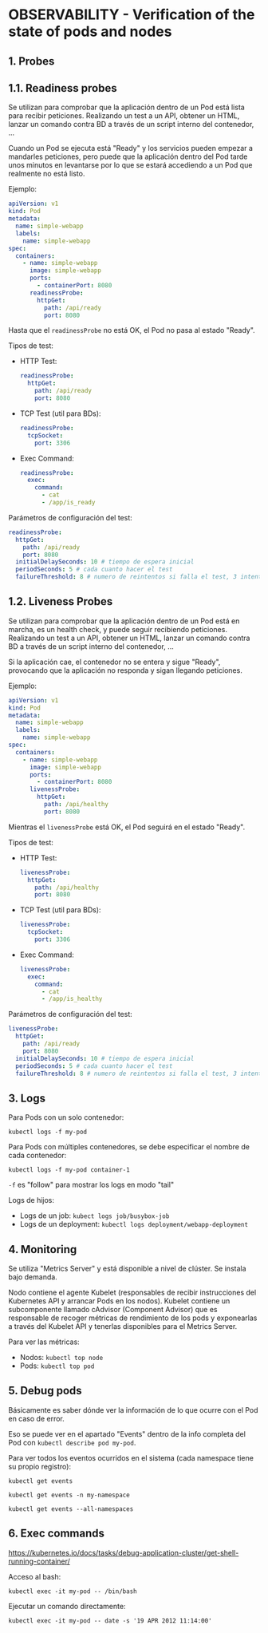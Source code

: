 # OBSERVABILITY - Verification of the state of pods and nodes

## **1. Probes**

## **1.1. Readiness probes**

Se utilizan para comprobar que la aplicación dentro de un Pod está lista para recibir peticiones. Realizando un test a un API, obtener un HTML, lanzar un comando contra BD a través de un script interno del contenedor, ...

Cuando un Pod se ejecuta está "Ready" y los servicios pueden empezar a mandarles peticiones, pero puede que la aplicación dentro del Pod tarde unos minutos en levantarse por lo que se estará accediendo a un Pod que realmente no está listo.

Ejemplo:

```yaml
apiVersion: v1
kind: Pod
metadata:
  name: simple-webapp
  labels:
    name: simple-webapp
spec:
  containers:
    - name: simple-webapp
      image: simple-webapp
      ports:
        - containerPort: 8080
      readinessProbe:
        httpGet:
          path: /api/ready
          port: 8080
```

Hasta que el `readinessProbe` no está OK, el Pod no pasa al estado "Ready".

Tipos de test:
- HTTP Test:
    ```yaml
    readinessProbe:
      httpGet:
        path: /api/ready
        port: 8080
    ```
- TCP Test (util para BDs):
    ```yaml
    readinessProbe:
      tcpSocket:
        port: 3306
    ```
- Exec Command:
    ```yaml
    readinessProbe:
      exec:
        command:
          - cat
          - /app/is_ready
    ```

Parámetros de configuración del test:

```yaml
readinessProbe:
  httpGet:
    path: /api/ready
    port: 8080
  initialDelaySeconds: 10 # tiempo de espera inicial
  periodSeconds: 5 # cada cuanto hacer el test
  failureThreshold: 8 # numero de reintentos si falla el test, 3 intentos por defecto
```

## **1.2. Liveness Probes**

Se utilizan para comprobar que la aplicación dentro de un Pod está en marcha, es un health check, y puede seguir recibiendo peticiones. Realizando un test a un API, obtener un HTML, lanzar un comando contra BD a través de un script interno del contenedor, ...

Si la aplicación cae, el contenedor no se entera y sigue "Ready", provocando que la aplicación no responda y sigan llegando peticiones.

Ejemplo:

```yaml
apiVersion: v1
kind: Pod
metadata:
  name: simple-webapp
  labels:
    name: simple-webapp
spec:
  containers:
    - name: simple-webapp
      image: simple-webapp
      ports:
        - containerPort: 8080
      livenessProbe:
        httpGet:
          path: /api/healthy
          port: 8080
```

Mientras el `livenessProbe` está OK, el Pod seguirá en el estado "Ready".

Tipos de test:
- HTTP Test:
    ```yaml
    livenessProbe:
      httpGet:
        path: /api/healthy
        port: 8080
    ```
- TCP Test (util para BDs):
    ```yaml
    livenessProbe:
      tcpSocket:
        port: 3306
    ```
- Exec Command:
    ```yaml
    livenessProbe:
      exec:
        command:
          - cat
          - /app/is_healthy
    ```

Parámetros de configuración del test:

```yaml
livenessProbe:
  httpGet:
    path: /api/ready
    port: 8080
  initialDelaySeconds: 10 # tiempo de espera inicial
  periodSeconds: 5 # cada cuanto hacer el test
  failureThreshold: 8 # numero de reintentos si falla el test, 3 intentos por defecto
```

## **3. Logs**

Para Pods con un solo contenedor:

`kubectl logs -f my-pod`

Para Pods con múltiples contenedores, se debe especificar el nombre de cada contenedor:

`kubectl logs -f my-pod container-1`

`-f` es "follow" para mostrar los logs en modo "tail"

Logs de hijos:
* Logs de un job: `kubect logs job/busybox-job`
* Logs de un deployment: `kubectl logs deployment/webapp-deployment`


## **4. Monitoring**

Se utiliza "Metrics Server" y está disponible a nivel de clúster. Se instala bajo demanda.

Nodo contiene el agente Kubelet (responsables de recibir instrucciones del Kubernetes API y arrancar Pods en los nodos). Kubelet contiene un subcomponente llamado cAdvisor (Component Advisor) que es responsable de recoger métricas de rendimiento de los pods y exponearlas a través del Kubelet API y tenerlas disponibles para el Metrics Server.

Para ver las métricas:
- Nodos: `kubectl top node`
- Pods: `kubectl top pod`

## **5. Debug pods**

Básicamente es saber dónde ver la información de lo que ocurre con el Pod en caso de error.

Eso se puede ver en el apartado "Events" dentro de la info completa del Pod con `kubectl describe pod my-pod`.

Para ver todos los eventos ocurridos en el sistema (cada namespace tiene su propio registro):

`kubectl get events`

`kubectl get events -n my-namespace`

`kubectl get events --all-namespaces`

## **6. Exec commands**

https://kubernetes.io/docs/tasks/debug-application-cluster/get-shell-running-container/

Acceso al bash:

`kubectl exec -it my-pod -- /bin/bash`

Ejecutar un comando directamente:

`kubectl exec -it my-pod -- date -s '19 APR 2012 11:14:00'`